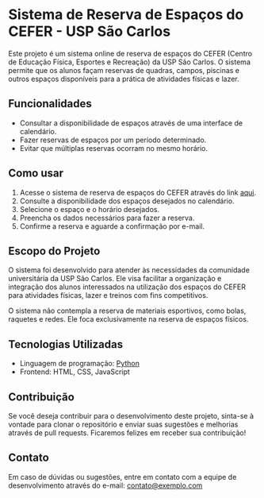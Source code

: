 # Sistema de Reserva de Espaços do CEFER - USP São Carlos

Este projeto é um sistema online de reserva de espaços do CEFER (Centro de Educação Física, Esportes e Recreação) da USP São Carlos. O sistema permite que os alunos façam reservas de quadras, campos, piscinas e outros espaços disponíveis para a prática de atividades físicas e lazer.

## Funcionalidades

- Consultar a disponibilidade de espaços através de uma interface de calendário.
- Fazer reservas de espaços por um período determinado.
- Evitar que múltiplas reservas ocorram no mesmo horário.

## Como usar

1. Acesse o sistema de reserva de espaços do CEFER através do link [aqui](https://docs.google.com/forms/d/1y04oLFEBABJPmNwnHMiezx-f9KxPb_EMx7QqcGkMfd4/viewform?edit_requested=true).
2. Consulte a disponibilidade dos espaços desejados no calendário.
3. Selecione o espaço e o horário desejados.
4. Preencha os dados necessários para fazer a reserva.
5. Confirme a reserva e aguarde a confirmação por e-mail.

## Escopo do Projeto

O sistema foi desenvolvido para atender às necessidades da comunidade universitária da USP São Carlos. Ele visa facilitar a organização e integração dos alunos interessados na utilização dos espaços do CEFER para atividades físicas, lazer e treinos com fins competitivos.

O sistema não contempla a reserva de materiais esportivos, como bolas, raquetes e redes. Ele foca exclusivamente na reserva de espaços físicos.

## Tecnologias Utilizadas

- Linguagem de programação: [Python](https://www.python.org/)
- Frontend: HTML, CSS, JavaScript

## Contribuição

Se você deseja contribuir para o desenvolvimento deste projeto, sinta-se à vontade para clonar o repositório e enviar suas sugestões e melhorias através de pull requests. Ficaremos felizes em receber sua contribuição!

## Contato

Em caso de dúvidas ou sugestões, entre em contato com a equipe de desenvolvimento através do e-mail: [contato@exemplo.com](mailto:contato@exemplo.com)

